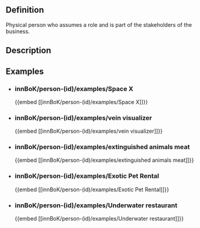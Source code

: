 
## Definition
Physical person who assumes a role and is part of the stakeholders of the business.
## Description
## Examples
- ### innBoK/person-(id)/examples/Space X
	{{embed [[innBoK/person-(id)/examples/Space X]]}}
- ### innBoK/person-(id)/examples/vein visualizer
	{{embed [[innBoK/person-(id)/examples/vein visualizer]]}}
- ### innBoK/person-(id)/examples/extinguished animals meat
	{{embed [[innBoK/person-(id)/examples/extinguished animals meat]]}}
- ### innBoK/person-(id)/examples/Exotic Pet Rental
	{{embed [[innBoK/person-(id)/examples/Exotic Pet Rental]]}}
- ### innBoK/person-(id)/examples/Underwater restaurant
	{{embed [[innBoK/person-(id)/examples/Underwater restaurant]]}}













